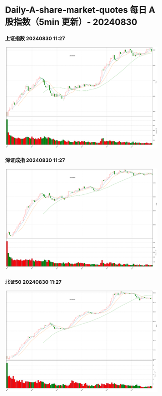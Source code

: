 
# Daily-A-share-market-quotes 每日 A 股指数（5min 更新）- 20240830

### 上证指数 20240830 11:27
![](./fig/2024/8/20240830-sh000001.png)

### 深证成指 20240830 11:27
![](./fig/2024/8/20240830-sz399001.png)

### 北证50 20240830 11:27
![](./fig/2024/8/20240830-bj899050.png)
